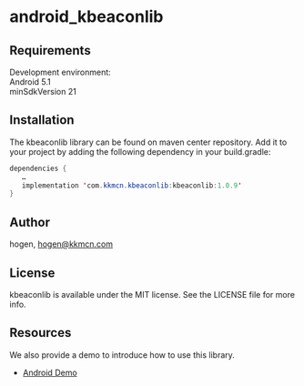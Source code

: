 # android_kbeaconlib
## Requirements
Development environment:  
Android 5.1  
minSdkVersion 21

## Installation

The kbeaconlib library can be found on maven center repository. Add it to your project by adding the following dependency in your build.gradle:

```Java
dependencies {
   …
   implementation 'com.kkmcn.kbeaconlib:kbeaconlib:1.0.9'
}
```

## Author

hogen, hogen@kkmcn.com

## License

kbeaconlib is available under the MIT license. See the LICENSE file for more info.

## Resources
We also provide a demo to introduce how to use this library.

- [Android Demo](https://github.com/kkmhogen/KBeaconDemo_Android)
